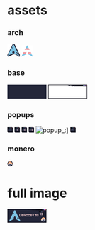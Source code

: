 # assets

### arch
![arch](arch_catppuccin_macchiato.png)   ![arch_trans](arch_trans_catppucin_macchiato.png)

### base
![base](base_catppucin_macchiato.png)   ![border](border_catppuccin_macchiato.png)

### popups

![popup_base](popup_blank_catppuccin_macchiato.png)   ![:3](popup_:3_catppuccin_macchiato.png)   ![popup_;3](popup_;3_catppuccin_macchiato.png)   ![popup_<3](popup_%3C3_catppuccin_macchiato.png)   ![popup_:\]](popup_:]_catppuccin_macchiato.png)   ![popup_loading](popup_loading_catppuccin_macchiato.gif)

### monero

![monero](monero_catppuccin_macchiato.png)

# full image

![88x33](88x31.png)